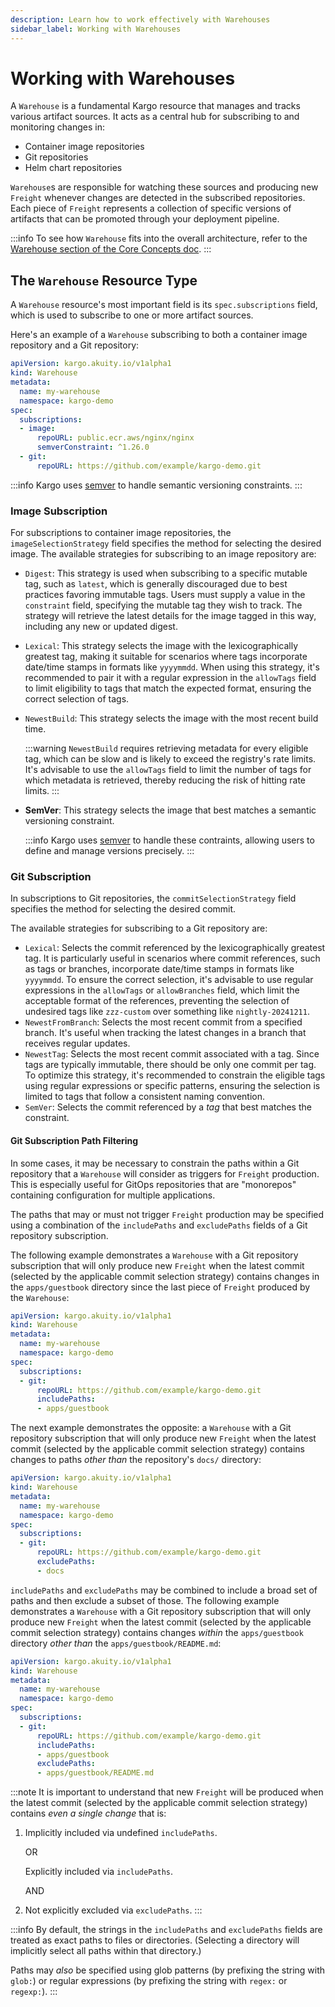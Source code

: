 ```yaml
---
description: Learn how to work effectively with Warehouses
sidebar_label: Working with Warehouses
---
```


# Working with Warehouses

A `Warehouse` is a fundamental Kargo resource that manages and tracks various 
artifact sources. It acts as a central hub for subscribing to and monitoring changes in:

- Container image repositories
- Git repositories
- Helm chart repositories

`Warehouse`s are responsible for watching these sources and producing new `Freight` whenever changes are
detected in the subscribed repositories. Each piece of `Freight` represents a collection of specific
versions of artifacts that can be promoted through your deployment pipeline.

:::info
To see how `Warehouse` fits into the overall architecture,
refer to the [Warehouse section of the Core Concepts doc](./../10-core-concepts/index.md#warehouses).
:::

## The `Warehouse` Resource Type

A `Warehouse` resource's most important field is its `spec.subscriptions` field,
which is used to subscribe to one or more artifact sources.

Here's an example of a `Warehouse` subscribing to both a
container image repository and a Git repository:

```yaml
apiVersion: kargo.akuity.io/v1alpha1
kind: Warehouse
metadata:
  name: my-warehouse
  namespace: kargo-demo
spec:
  subscriptions:
  - image:
      repoURL: public.ecr.aws/nginx/nginx
      semverConstraint: ^1.26.0
  - git:
      repoURL: https://github.com/example/kargo-demo.git
```

:::info
Kargo uses [semver](https://github.com/masterminds/semver#checking-version-constraints) to handle semantic versioning constraints.
:::

### Image Subscription

For subscriptions to container image repositories, the `imageSelectionStrategy` field specifies the method for selecting
the desired image. The available strategies for subscribing to an image repository are:

- `Digest`: This strategy is used when subscribing to a specific mutable tag, such as `latest`, which is generally
    discouraged due to best practices favoring immutable tags. Users must supply a value in the `constraint` field,
    specifying the mutable tag they wish to track. The strategy will retrieve the latest details for the image
    tagged in this way, including any new or updated digest.

- `Lexical`: This strategy selects the image with the lexicographically greatest tag, making it suitable
    for scenarios where tags incorporate date/time stamps in formats like `yyyymmdd`. When using this
    strategy, it's recommended to pair it with a regular expression in the `allowTags` field to limit
    eligibility to tags that match the expected format, ensuring the correct selection of tags.

- `NewestBuild`: This strategy selects the image with the most recent build time.

    :::warning
    `NewestBuild` requires retrieving metadata for every eligible tag, which can be slow and is likely to
    exceed the registry's rate limits. It's advisable to use the `allowTags` field to limit
    the number of tags for which metadata is retrieved, thereby reducing the risk of hitting rate limits.
    :::

- **SemVer**: This strategy selects the image that best matches a semantic versioning constraint.

    :::info
    Kargo uses [semver](https://github.com/masterminds/semver#checking-version-constraints) to handle these contraints,
    allowing users to define and manage versions precisely.
    :::

### Git Subscription

In subscriptions to Git repositories, the `commitSelectionStrategy` field
specifies the method for selecting the desired commit.

The available strategies for subscribing to a Git repository are:

- `Lexical`: Selects the commit referenced by the lexicographically greatest tag.
    It is particularly useful in scenarios where commit references, such as tags or branches,
    incorporate date/time stamps in formats like `yyyymmdd`.
    To ensure the correct selection, it's advisable to use regular expressions in the
    `allowTags` or `allowBranches` field, which limit the acceptable format of the references,
    preventing the selection of undesired tags like `zzz-custom` over something like `nightly-20241211`.
- `NewestFromBranch`: Selects the most recent commit from a specified branch. It's useful when tracking the latest changes in a branch that receives regular updates.
- `NewestTag`: Selects the most recent commit associated with a tag. Since tags are typically immutable,
    there should be only one commit per tag.
    To optimize this strategy, it's recommended to constrain the eligible tags using regular expressions or specific patterns,
    ensuring the selection is limited to tags that follow a consistent naming convention.
- `SemVer`: Selects the commit referenced by a *tag* that best matches the constraint.

#### Git Subscription Path Filtering

In some cases, it may be necessary to constrain the paths within a Git
repository that a `Warehouse` will consider as triggers for `Freight`
production. This is especially useful for GitOps repositories that are
"monorepos" containing configuration for multiple applications.

The paths that may or must not trigger `Freight` production may be specified
using a combination of the `includePaths` and `excludePaths` fields of a Git
repository subscription.

The following example demonstrates a `Warehouse` with a Git repository
subscription that will only produce new `Freight` when the latest commit
(selected by the applicable commit selection strategy) contains changes in the
`apps/guestbook` directory since the last piece of `Freight` produced by the
`Warehouse`:

```yaml
apiVersion: kargo.akuity.io/v1alpha1
kind: Warehouse
metadata:
  name: my-warehouse
  namespace: kargo-demo
spec:
  subscriptions:
  - git:
      repoURL: https://github.com/example/kargo-demo.git
      includePaths:
      - apps/guestbook
```

The next example demonstrates the opposite: a `Warehouse` with a Git repository
subscription that will only produce new `Freight` when the latest commit
(selected by the applicable commit selection strategy) contains changes to paths
_other than_ the repository's `docs/` directory:

```yaml
apiVersion: kargo.akuity.io/v1alpha1
kind: Warehouse
metadata:
  name: my-warehouse
  namespace: kargo-demo
spec:
  subscriptions:
  - git:
      repoURL: https://github.com/example/kargo-demo.git
      excludePaths:
      - docs
```

`includePaths` and `excludePaths` may be combined to include a broad set of
paths and then exclude a subset of those. The following example demonstrates a
`Warehouse` with a Git repository subscription that will only produce new
`Freight` when the latest commit (selected by the applicable commit selection
strategy) contains changes _within_ the `apps/guestbook` directory _other than_
the `apps/guestbook/README.md`:

```yaml
apiVersion: kargo.akuity.io/v1alpha1
kind: Warehouse
metadata:
  name: my-warehouse
  namespace: kargo-demo
spec:
  subscriptions:
  - git:
      repoURL: https://github.com/example/kargo-demo.git
      includePaths:
      - apps/guestbook
      excludePaths:
      - apps/guestbook/README.md
```

:::note
It is important to understand that new `Freight` will be produced when the
latest commit (selected by the applicable commit selection strategy) contains
_even a single change_ that is:

1. Implicitly included via undefined `includePaths`.

    OR

    Explicitly included via `includePaths`.

    AND

2. Not explicitly excluded via `excludePaths`.
:::

:::info
By default, the strings in the `includePaths` and `excludePaths` fields are
treated as exact paths to files or directories. (Selecting a directory will
implicitly select all paths within that directory.)

Paths may _also_ be specified using glob patterns (by prefixing the string with
`glob:`) or regular expressions (by prefixing the string with `regex:` or
`regexp:`).
:::
